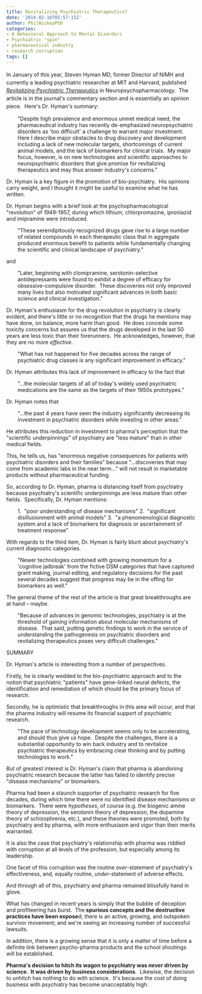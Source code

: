 ```yaml
---
title: Revitalizing Psychiatric Therapeutics?
date: '2014-02-10T05:57:15Z'
author: PhilHickeyPhD
categories:
- A Behavioral Approach to Mental Disorders
- Psychiatric "spin"
- pharmaceutical industry
- research corruption
tags: []
---
```


<span style="line-height: 1.5em;">In January of this year, Steven Hyman MD, former Director of NIMH and currently a leading psychiatric researcher at MIT and Harvard, published </span><i style="line-height: 1.5em;"><a href="http://www.nature.com/npp/journal/v39/n1/full/npp2013181a.html">Revitalizing Psychiatric Therapeutics</a></i><span style="line-height: 1.5em;"> in Neuropsychopharmacology.  The article is in the journal's commentary section and is essentially an opinion piece.  Here's Dr. Hyman's summary:</span>
<p style="padding-left: 30px;">"Despite high prevalence and enormous unmet medical need, the pharmaceutical industry has recently de-emphasized neuropsychiatric disorders as 'too difficult' a challenge to warrant major investment.  Here I describe major obstacles to drug discovery and development including a lack of new molecular targets, shortcomings of current animal models, and the lack of biomarkers for clinical trials.  My major focus, however, is on new technologies and scientific approaches to neuropsychiatric disorders that give promise for revitalizing therapeutics and may thus answer industry's concerns."</p>
Dr. Hyman is a key figure in the promotion of bio-psychiatry.  His opinions carry weight, and I thought it might be useful to examine what he has written.

Dr. Hyman begins with a brief look at the psychopharmacological "revolution" of 1949-1957, during which lithium, chlorpromazine, iproniazid and imipramine were introduced.
<p style="padding-left: 30px;">"These serendipitously recognized drugs gave rise to a large number of related compounds in each therapeutic class that in aggregate produced enormous benefit to patients while fundamentally changing the scientific and clinical landscape of psychiatry."</p>
and
<p style="padding-left: 30px;">"Later, beginning with clomipramine, serotonin-selective antidepressants were found to exhibit a degree of efficacy for obsessive-compulsive disorder.  These discoveries not only improved many lives but also motivated significant advances in both basic science and clinical investigation."</p>
Dr. Hyman's enthusiasm for the drug revolution in psychiatry is clearly evident, and there's little or no recognition that the drugs he mentions may have done, on balance, more harm than good.  He does concede some toxicity concerns but assures us that the drugs developed in the last 50 years are less toxic than their forerunners.  He acknowledges, however, that they are no more <i>effective.</i>
<p style="padding-left: 30px;">"What has not happened for five decades across the range of psychiatric drug classes is any significant improvement in efficacy."</p>
Dr. Hyman attributes this lack of improvement in efficacy to the fact that
<p style="padding-left: 30px;">"…the molecular targets of all of today's widely used psychiatric medications are the same as the targets of their 1950s prototypes."</p>
Dr. Hyman notes that
<p style="padding-left: 30px;">"…the past 4 years have seen the industry significantly decreasing its investment in psychiatric disorders while investing in other areas."</p>
He attributes this reduction in investment to pharma's perception that the "scientific underpinnings" of psychiatry are "less mature" than in other medical fields.

This, he tells us, has "enormous negative consequences for patients with psychiatric disorders and their families" because "…discoveries that may come from academic labs in the near term…" will not result in marketable products without pharmaceutical funding.

So, according to Dr. Hyman, pharma is distancing itself from psychiatry because psychiatry's scientific underpinnings are less mature than other fields.  Specifically, Dr. Hyman mentions:
<p style="padding-left: 30px;">1.  "poor understanding of disease mechanisms"
2.  "significant disillusionment with animal models"
3.  "a phenomenological diagnostic system and a lack of biomarkers for diagnosis or ascertainment of treatment response"</p>
With regards to the third item, Dr. Hyman is fairly blunt about psychiatry's current diagnostic categories.
<p style="padding-left: 30px;">"Newer technologies combined with growing momentum for a 'cognitive jailbreak' from the fictive DSM categories that have captured grant making, journal editing, and regulatory decisions for the past several decades suggest that progress may be in the offing for biomarkers as well."<i> </i></p>
The general theme of the rest of the article is that great breakthroughs are at hand – maybe.
<p style="padding-left: 30px;">"Because of advances in genomic technologies, psychiatry is at the threshold of gaining information about molecular mechanisms of disease.  That said, putting genetic findings to work in the service of understanding the pathogenesis on psychiatric disorders and revitalizing therapeutics poses very difficult challenges."</p>
SUMMARY

Dr. Hyman's article is interesting from a number of perspectives.

Firstly, he is clearly wedded to the bio-psychiatric approach and to the notion that psychiatric "patients" have gene-linked neural defects, the identification and remediation of which should be the primary focus of research.

Secondly, he is optimistic that breakthroughs in this area will occur, and that the pharma industry will resume its financial support of psychiatric research.
<p style="padding-left: 30px;">"The pace of technology development seems only to be accelerating, and should thus give us hope.  Despite the challenges, there is a substantial opportunity to win back industry and to revitalize psychiatric therapeutics by embracing clear thinking and by putting technologies to work."</p>
But of greatest interest is Dr. Hyman's claim that pharma is abandoning psychiatric research because the latter has failed to identify precise "disease mechanisms" or biomarkers.

Pharma had been a staunch supporter of psychiatric research for five decades, during which time there were no identified disease mechanisms or biomarkers.  There were <i>hypotheses</i>, of course (e.g. the biogenic amine theory of depression, the serotonin theory of depression, the dopamine theory of schizophrenia, etc.), and these theories were promoted, both by psychiatry and by pharma, with more enthusiasm and vigor than their merits warranted.

It is also the case that psychiatry's relationship with pharma was riddled with corruption at all levels of the profession, but especially among its leadership.

One facet of this corruption was the routine <i>over</i>-statement of psychiatry's effectiveness, and, equally routine, <i>under-</i>statement of adverse effects.

And through all of this, psychiatry and pharma remained blissfully hand in glove.

What has changed in recent years is simply that the bubble of deception and profiteering has burst.  The<strong> spurious concepts and the destructive practices have been expose</strong>d; there is an active, growing, and outspoken survivor movement; and we're seeing an increasing number of successful lawsuits.

In addition, there is a growing sense that it is only a matter of time before a definite link between psycho-pharma products and the school shootings will be established.

<strong>Pharma's decision to hitch its wagon to psychiatry was <i>never</i> driven by science.  It was driven by business considerations</strong>.  Likewise, the decision to unhitch has nothing to do with science.  It's because the cost of doing business with psychiatry has become unacceptably high.